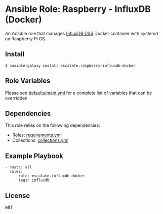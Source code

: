 # Ansible Role: Raspberry - InfluxDB (Docker)

An Ansible role that manages [InfluxDB OSS](https://www.influxdata.com/products/influxdb-overview/) Docker container with systemd on Raspberry Pi OS.

## Install

```
$ ansible-galaxy install escalate.raspberry-influxdb-docker
```

## Role Variables

Please see [defaults/main.yml](https://github.com/escalate/ansible-raspberry-influxdb-docker/blob/master/defaults/main.yml) for a complete list of variables that can be overridden.

## Dependencies

This role relies on the following dependencies:

* Roles: [requirements.yml](https://github.com/escalate/ansible-raspberry-influxdb-docker/blob/master/requirements.yml)
* Collections: [collections.yml](https://github.com/escalate/ansible-raspberry-influxdb-docker/blob/master/collections.yml)

## Example Playbook

```
- hosts: all
  roles:
    - role: escalate.influxdb-docker
      tags: influxdb
```

## License

MIT

